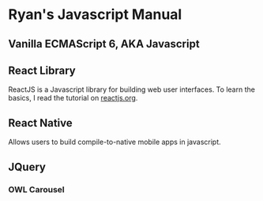# Ryan's Javascript Manual


## Vanilla ECMAScript 6, AKA Javascript

## React Library

ReactJS is a Javascript library for building web user interfaces. To learn the basics, I read the tutorial on [reactjs.org](https://reactjs.org/tutorial/tutorial.html).

## React Native
Allows users to build compile-to-native mobile apps in javascript.

## JQuery
### OWL Carousel
